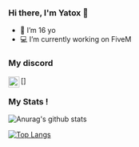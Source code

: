 ### Hi there, I'm Yatox 👋

- 💫 I’m 16 yo
- 💻 I’m currently working on FiveM

### My discord

[<img align="left" alt="My discord" width="22px" src="https://cdn.jsdelivr.net/npm/simple-icons@v3/icons/discord.svg" />]


### My Stats !


![Anurag's github stats](https://github-readme-stats.vercel.app/api?username=Yatox18&count_private=true&show_icons=true?theme=buefy)
<br />

[![Top Langs](https://github-readme-stats.vercel.app/api/top-langs/?username=Yatox18)](https://github.com/anuraghazra/github-readme-stats)
